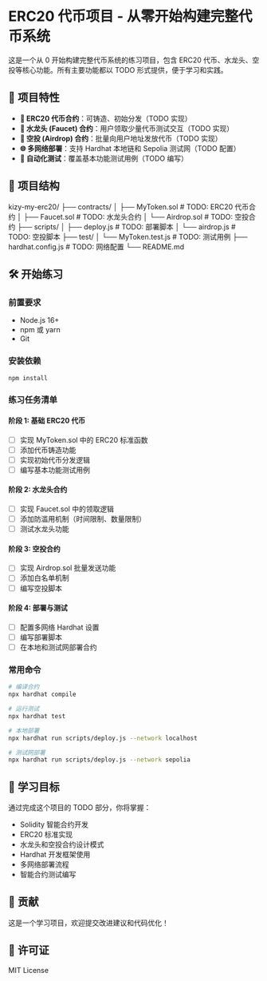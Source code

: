 # ERC20 代币项目 - 从零开始构建完整代币系统

这是一个从 0 开始构建完整代币系统的练习项目，包含 ERC20 代币、水龙头、空投等核心功能。所有主要功能都以 TODO 形式提供，便于学习和实践。

## 🚀 项目特性

- **📝 ERC20 代币合约**：可铸造、初始分发（TODO 实现）
- **🚰 水龙头 (Faucet) 合约**：用户领取少量代币测试交互（TODO 实现）  
- **🎁 空投 (Airdrop) 合约**：批量向用户地址发放代币（TODO 实现）
- **🌐 多网络部署**：支持 Hardhat 本地链和 Sepolia 测试网（TODO 配置）
- **🧪 自动化测试**：覆盖基本功能测试用例（TODO 编写）

## 📁 项目结构

kizy-my-erc20/
├── contracts/
│   ├── MyToken.sol           # TODO: ERC20 代币合约
│   ├── Faucet.sol            # TODO: 水龙头合约
│   └── Airdrop.sol           # TODO: 空投合约
├── scripts/
│   ├── deploy.js             # TODO: 部署脚本
│   └── airdrop.js            # TODO: 空投脚本
├── test/
│   └── MyToken.test.js       # TODO: 测试用例
├── hardhat.config.js         # TODO: 网络配置
└── README.md


## 🛠 开始练习

### 前置要求
- Node.js 16+
- npm 或 yarn
- Git

### 安装依赖
```bash
npm install
```

### 练习任务清单

#### 阶段 1: 基础 ERC20 代币
- [ ] 实现 MyToken.sol 中的 ERC20 标准函数
- [ ] 添加代币铸造功能
- [ ] 实现初始代币分发逻辑
- [ ] 编写基本功能测试用例

#### 阶段 2: 水龙头合约  
- [ ] 实现 Faucet.sol 中的领取逻辑
- [ ] 添加防滥用机制（时间限制、数量限制）
- [ ] 测试水龙头功能

#### 阶段 3: 空投合约
- [ ] 实现 Airdrop.sol 批量发送功能
- [ ] 添加白名单机制
- [ ] 编写空投脚本

#### 阶段 4: 部署与测试
- [ ] 配置多网络 Hardhat 设置
- [ ] 编写部署脚本
- [ ] 在本地和测试网部署合约

### 常用命令

```bash
# 编译合约
npx hardhat compile

# 运行测试
npx hardhat test

# 本地部署
npx hardhat run scripts/deploy.js --network localhost

# 测试网部署
npx hardhat run scripts/deploy.js --network sepolia
```

## 🎯 学习目标

通过完成这个项目的 TODO 部分，你将掌握：

- Solidity 智能合约开发
- ERC20 标准实现
- 水龙头和空投合约设计模式
- Hardhat 开发框架使用
- 多网络部署流程
- 智能合约测试编写

## 🤝 贡献

这是一个学习项目，欢迎提交改进建议和代码优化！

## 📄 许可证

MIT License
```

